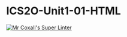 # ICS2O-Unit1-01-HTML

[![Mr Coxall's Super Linter](https://github.com/ICS2O-Unit1-01-HTML/workflows/Mr%20Coxall's%20Super%20Linter/badge.svg)](https://github.com/ICS2O-Unit1-01-HTML/actions/)
